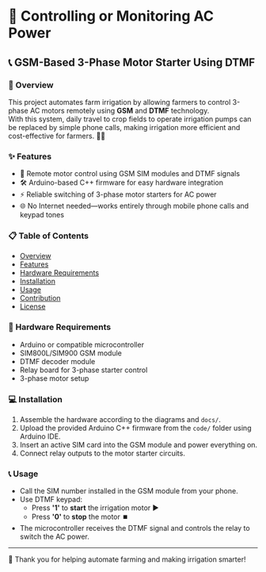 # 🌾 Controlling or Monitoring AC Power

## 📞 GSM-Based 3-Phase Motor Starter Using DTMF

### 🚀 Overview

This project automates farm irrigation by allowing farmers to control 3-phase AC motors remotely using **GSM** and **DTMF** technology.  
With this system, daily travel to crop fields to operate irrigation pumps can be replaced by simple phone calls, making irrigation more efficient and cost-effective for farmers. 🚜💧

### ✨ Features

- 📱 Remote motor control using GSM SIM modules and DTMF signals  
- 🛠️ Arduino-based C++ firmware for easy hardware integration  
- ⚡ Reliable switching of 3-phase motor starters for AC power  
- 🌐 No Internet needed—works entirely through mobile phone calls and keypad tones  

### 📋 Table of Contents

- [Overview](#-overview)  
- [Features](#-features)  
- [Hardware Requirements](#-hardware-requirements)  
- [Installation](#-installation)  
- [Usage](#-usage)  
- [Contribution](#-contribution)  
- [License](#-license)  

### 🔧 Hardware Requirements

- Arduino or compatible microcontroller  
- SIM800L/SIM900 GSM module  
- DTMF decoder module  
- Relay board for 3-phase starter control  
- 3-phase motor setup  

### 💻 Installation

1. Assemble the hardware according to the diagrams and `docs/`.  
2. Upload the provided Arduino C++ firmware from the `code/` folder using Arduino IDE.  
3. Insert an active SIM card into the GSM module and power everything on.  
4. Connect relay outputs to the motor starter circuits.

### 📞 Usage  

- Call the SIM number installed in the GSM module from your phone.  
- Use DTMF keypad:  
  - Press **'1'** to **start** the irrigation motor ▶️  
  - Press **'0'** to **stop** the motor ⏹️  
- The microcontroller receives the DTMF signal and controls the relay to switch the AC power.


---

🙏 Thank you for helping automate farming and making irrigation smarter!  


